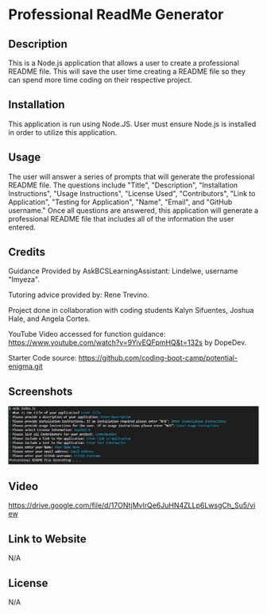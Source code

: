 # Professional ReadMe Generator

## Description

This is a Node.js application that allows a user to create a professional README file. This will save the user time creating a README file so they can spend more time coding on their respective project.

## Installation

This application is run using Node.JS. User must ensure Node.js is installed in order to utilize this application.

## Usage

The user will answer a series of prompts that will generate the professional README file. The questions include "Title", "Description", "Installation Instructions", "Usage Instructions", "License Used", "Contributors", "Link to Application", "Testing for Application", "Name", "Email", and "GitHub username." Once all questions are answered, this application will generate a professional README file that includes all of the information the user entered.

## Credits

Guidance Provided by AskBCSLearningAssistant: Lindelwe, username "Imyeza".

Tutoring advice provided by: Rene Trevino.

Project done in collaboration with coding students Kalyn Sifuentes, Joshua Hale, and Angela Cortes.

YouTube Video accessed for function guidance: https://www.youtube.com/watch?v=9YivEQFpmHQ&t=132s by DopeDev.

Starter Code source: https://github.com/coding-boot-camp/potential-enigma.git

## Screenshots

![Alt text](./develop/images/pro-readme-generator-screen.jpg)

## Video

https://drive.google.com/file/d/17ONtjMvlrQe6JuHN4ZLLp6LwsgCh_Su5/view

## Link to Website

N/A

## License

N/A